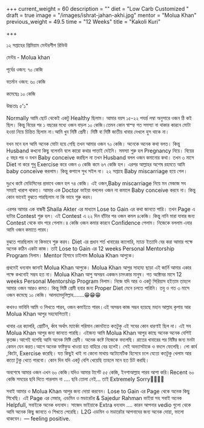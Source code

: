 +++
current_weight = 60
description = ""
diet = "Low Carb Customized "
draft = true
image = "/images/ishrat-jahan-akhi.jpg"
mentor = "Molua Khan"
previous_weight = 49.5
time = "12 Weeks"
title = "Kakoli Kuri"

+++

১২ সপ্তাহের প্রিমিয়াম মেন্টরশীপ রিভিউ

মেন্টর - Molua khan

পূর্বের ওজন: ৭০ কেজি

বতর্মান ওজন: ৬০ কেজি

কমেছেঃ ১০ কেজি

উচ্চতাঃ ৫'১"

Normally আমি ছোট থেকেই একটু Healthy ছিলাম। আমার বয়স ১৫-২২ পযর্ন্ত লম্বা অনুসারে ওজন ঠি কই ছিল। কিন্তু বিয়ের পর ১ বছরের মধ্যে ওজন বাড়ল ১০ কেজি।তেমন কোন স্বাস্হ্য গত সমস্যা না থাকার কারনে মোটা হওয়া নিয়ে চিন্তিত ছিলাম না।আমি খুব মিষ্টি প্রেমী। মিষ্টি বা মিষ্টি জাতীয় খাবার দেখলে হুস থাকে না।

যখন মনে হল আমি অনেক মোটা হয়ে গেছি তখন আমার ওজন ৭০ কেজি। অনেকে অনেক কথা বলত। কিন্তু Husband কখনো কিছু বলেননি বলে কারো কথার পাত্তাই দেইনি। সমস্যা শুরু হল Pregnancy নিয়ে। বিয়ের ৫ বছর পর ও যখন Baby conceive করছিল না তখন Husband বলল ওজন কমানোর কথা। তখন ৩ মাসে Diet না করে শুধু Exercise করে ওজন ৩ কেজি কমে ৬৭ কেজি হল। এরপর আল্লাহর অশেষ রহমতে আমি baby conceive করলাম। কিন্তু কপালে সুখ সইল না। ২২ সপ্তাহে Baby miscarriage হয়ে গেল।

দুঃখে কষ্টে মেডিসিনের প্রভাবে ওজন হল ৭৪ কেজি। এই ওজন,Baby miscarriage নিয়ে মন মেজাজ সব সময়ই খারাপ থাকত। আমার এক Doctor ভাইয়া বললেন ওজন না কমালে Baby conceive করবে না। কিন্তু কোন ভাবেই বুঝতে পারছিলাম না কি ভাবে শুরু করব।

এরপর আমার এক বান্ধবী Shaila Akter এর মাধ্যমে Lose to Gain এর কথা জানতে পারি। তখন Page এ হাটার Contest শুরু হল। এই Contest এ ২২ দিন হাঁটার পর ওজন কমল ৪কেজি। কিন্তু নানি মারা যাবার জন্য Contest থেকে বাদ পরে গেলাম।৪ কেজি ওজন কমার কারনে Confidence পেলাম। নিজেকে বললাম এবার আমি ওজন কমাতে পারব।

বুঝতে পারছিলাম না কিভাবে শুরু করব। Diet এর প্রধান শর্ত খাবারের ক্যলোরি, ম্যাক্র ইত্যাদি বের করা আমার পক্ষে অনেক কঠিন একটা কাজ। তাই Lose to Gain এর 12 weeks Personal Mentorship Program নিলাম। Mentor হিসাবে চাইলাম Molua Khan আপুকে।

প্রথমেই ধন্যবাদ জানাই Molua Khan আপুকে। Molua Khan আপুর সাহায্য ছাড়া এই জার্নি আমার একার পক্ষে কখনোই সম্ভব হত না। Molua Khan আপু অসম্ভব একজন চমৎকার মানুষ। গত অক্টোবর মাসে 12 weeks Personal Mentorship Program নিলাম। নিজে যদি আর ও একটু সিরিয়াস হইতাম তাহলে আমার ওজন আরও কমত। কিন্তু মিষ্টি প্রেমী হবার জন্য Proper Diet মেনে চলতে পারিনি। তবু ও গত ৩ মাসে ওজন কমেছে ১০ কেজি। আলহামদুলিল্লাহ.......😁😁😁

কখনও ভাবিনি আমি ও লিখতে পারব, ওজন কমাইতে পারব।এই অসম্ভব কাজ সম্ভব হয়েছে মহান আল্লাহ কৃপায় আর Molua Khan আপুর সহযোগিতাই।

খাবার এর ক্যালরি, প্রোটিন, র্কাব অর্থাৎ ম্যার্কো পরিমান কোনটাতে কতটুকু এই সবের কোন ধারণাই ছিল না। এই সব Molua Khan আপুর জন্য জানতে পারছি। এইজন্য আমি Molua Khan আপুর কাছে অনেক অনেক বেশিই কৃতজ্ঞ।আগেই বলেছি আমি অনেক মিষ্টি প্রেমী। অনেক কষ্টে নিজেকে বদলেছি। রাতের খাবারের পর মিষ্টির জন্য মনটা কেমন যেন করত।আগে অনেক ফাষ্টফুড খাওয়া হত বাহিরে বের হলেই। সেই অভ্যাসটাকে ও বদলে ফেলেছি। লো কার্ব ,কিটো, Exercise করেছি। যত কিছুই খাই না কেনো মাথায় অটোমেটিক হিসেবে চলে যেতো কতটুকু খেলাম আর কতো টুকু খেতে পারবো। কোন দিন যদি একটু বেশি খেয়েছি তাহলে মনে হত চিট করছি।

অবশেষে আমার ওজন এখন ৬০ কেজি।যদিও আমার টার্গেট ৫৫ কেজি, ইনশাআল্লাহ পারব আশা করি।Recent ৬০ কেজি সময়ের ছবি দিতে পারলাম না .... ছবি তোলা নেই... তাই Extremely Sorry🥺🥺🥺🥺

সবাই আমার ও Molua Khan আপুর জন্য দোয়া করবেন। Lose to Gain এর Page থেকে অনেক কিছু শিখেছি। এই Page এর মেম্বার, এডমিন ও মডারেটর & Sajedur Rahman ভাইয়া সহ সবাই অনেক Helpfull, সবাইকে অনেক ধন্যবাদ। সাজেদ ভাইয়াকে Extra ধন্যবাদ .... কারন আপনার vedio গুলো থেকে আমি অনেক কিছু জানতে ও শিখতে পেরেছি। L2G এডমিন ও মডারেটর আপনাদের জন্য অনেক দোয়া, ভালো থাকবেন। — feeling positive.